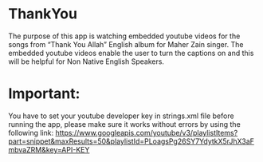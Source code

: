 # ThankYou

The purpose of this app is watching embedded youtube videos for the songs from “Thank You Allah”
English album for Maher Zain singer. The embedded youtube videos enable the user to turn the
captions on and this will be helpful for Non Native English Speakers.

Important:
=========
You have to set your youtube developer key in strings.xml file before running the app, please make sure it works without errors by using the following link: https://www.googleapis.com/youtube/v3/playlistItems?part=snippet&maxResults=50&playlistId=PLoagsPg26SY7YdytkX5rJhX3aFmbvaZRM&key=API-KEY
